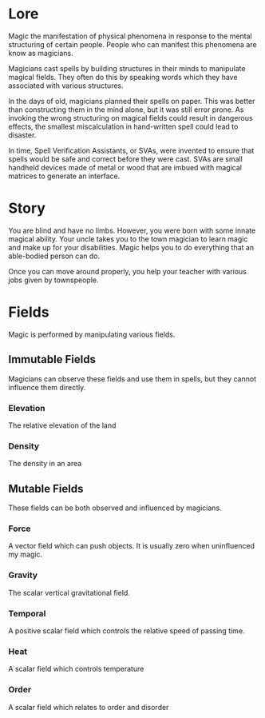 # Lore

Magic the manifestation of physical phenomena in response to the mental structuring of certain people.
People who can manifest this phenomena are know as magicians.

Magicians cast spells by building structures in their minds to manipulate magical fields.
They often do this by speaking words which they have associated with various structures.

In the days of old, magicians planned their spells on paper. This was better than constructing
them in the mind alone, but it was still error prone. As invoking the wrong structuring
on magical fields could result in dangerous effects, the smallest miscalculation in
hand-written spell could lead to disaster.

In time, Spell Verification Assistants, or SVAs, were invented to ensure that spells would
be safe and correct before they were cast. SVAs are small handheld devices made of metal or
wood that are imbued with magical matrices to generate an interface.

# Story

You are blind and have no limbs. However, you were born with some innate magical ability.
Your uncle takes you to the town magician to learn magic and make up for your disabilities.
Magic helps you to do everything that an able-bodied person can do.

Once you can move around properly, you help your teacher with various jobs given by townspeople.

# Fields
Magic is performed by manipulating various fields.

## Immutable Fields
Magicians can observe these fields and use them in spells,
but they cannot influence them directly.

### Elevation
The relative elevation of the land

### Density
The density in an area

## Mutable Fields
These fields can be both observed and influenced by magicians.

### Force
A vector field which can push objects. It is usually zero when uninfluenced my magic.

### Gravity
The scalar vertical gravitational field.

### Temporal 
A positive scalar field which controls the relative speed of passing time.

### Heat 
A scalar field which controls temperature

### Order 
A scalar field which relates to order and disorder
